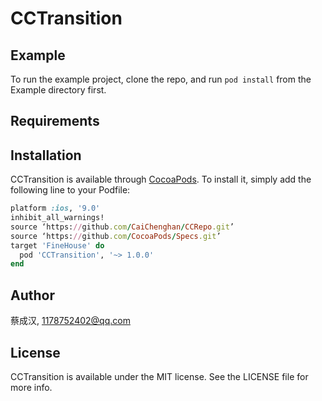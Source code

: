 # CCTransition

## Example

To run the example project, clone the repo, and run `pod install` from the Example directory first.

## Requirements

## Installation

CCTransition is available through [CocoaPods](https://cocoapods.org). To install
it, simply add the following line to your Podfile:

```ruby
platform :ios, '9.0'
inhibit_all_warnings!
source ‘https://github.com/CaiChenghan/CCRepo.git’
source ‘https://github.com/CocoaPods/Specs.git’
target 'FineHouse' do
  pod 'CCTransition', '~> 1.0.0'
end
```

## Author

蔡成汉, 1178752402@qq.com

## License

CCTransition is available under the MIT license. See the LICENSE file for more info.
